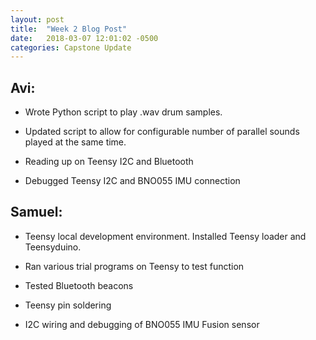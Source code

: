 ```yaml
---
layout: post
title:  "Week 2 Blog Post"
date:   2018-03-07 12:01:02 -0500
categories: Capstone Update
---
```

## Avi: ## 

* Wrote Python script to play .wav drum samples.

* Updated script to allow for configurable number of parallel sounds played at the same time.

* Reading up on Teensy I2C and Bluetooth

* Debugged Teensy I2C and BNO055 IMU connection

## Samuel: ## 

* Teensy local development environment. Installed Teensy loader and Teensyduino.

* Ran various trial programs on Teensy to test function

* Tested Bluetooth beacons

* Teensy pin soldering

* I2C wiring and debugging of BNO055 IMU Fusion sensor 
